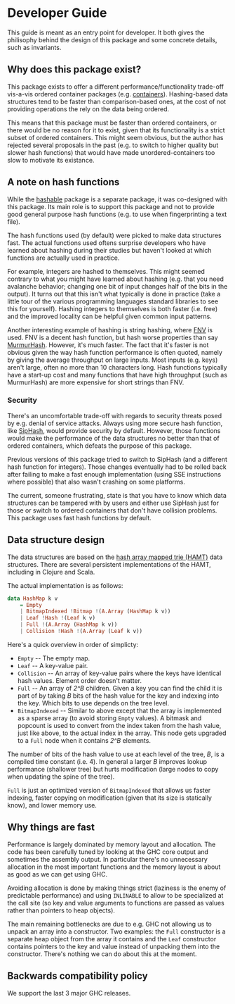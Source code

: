 # Developer Guide

This guide is meant as an entry point for developer. It both gives the
philisophy behind the design of this package and some concrete details, such as
invariants.

## Why does this package exist?

This package exists to offer a different performance/functionality
trade-off vis-a-vis ordered container packages
(e.g. [containers](http://hackage.haskell.org/package/containers)). Hashing-based
data structures tend to be faster than comparison-based ones, at the cost of not
providing operations the rely on the data being ordered.

This means that this package must be faster than ordered containers, or there
would be no reason for it to exist, given that its functionality is a strict
subset of ordered containers. This might seem obvious, but the author has
rejected several proposals in the past (e.g. to switch to higher quality but
slower hash functions) that would have made unordered-containers too slow to
motivate its existance.

## A note on hash functions

While the [hashable](http://hackage.haskell.org/package/hashable) package is a
separate package, it was co-designed with this package. Its main role is to
support this package and not to provide good general purpose hash functions
(e.g. to use when fingerprinting a text file).

The hash functions used (by default) were picked to make data structures
fast. The actual functions used oftens surprise developers who have learned
about hashing during their studies but haven't looked at which functions are
actually used in practice.

For example, integers are hashed to themselves. This might seemed contrary to
what you might have learned about hashing (e.g. that you need avalanche
behavior; changing one bit of input changes half of the bits in the output). It
turns out that this isn't what typically is done in practice (take a little tour
of the various programming languages standard libraries to see this for
yourself). Hashing integers to themselves is both faster (i.e. free) and the
improved locality can be helpful given common input patterns.

Another interesting example of hashing is string hashing, where
[FNV](https://en.wikipedia.org/wiki/Fowler%E2%80%93Noll%E2%80%93Vo_hash_function)
is used. FNV is a decent hash function, but hash worse properties than say
[MurmurHash](https://en.wikipedia.org/wiki/MurmurHash). However, it's much
faster. The fact that it's faster is not obvious given the way hash function
performance is often quoted, namely by giving the average throughput on large
inputs. Most inputs (e.g. keys) aren't large, often no more than 10 characters
long. Hash functions typically have a start-up cost and many functions that have
high throughput (such as MurmurHash) are more expensive for short strings than
FNV.

### Security

There's an uncomfortable trade-off with regards to security threats posed by
e.g. denial of service attacks. Always using more secure hash function, like
[SipHash](https://en.wikipedia.org/wiki/SipHash), would provide security by
default. However, those functions would make the performance of the data
structures no better than that of ordered containers, which defeats the purpose
of this package.

Previous versions of this package tried to switch to SipHash (and a different
hash function for integers). Those changes eventually had to be rolled back
after failing to make a fast enough implementation (using SSE instructions where
possible) that also wasn't crashing on some platforms.

The current, someone frustrating, state is that you have to know which data
structures can be tampered with by users and either use SipHash just for those
or switch to ordered containers that don't have collision problems. This package
uses fast hash functions by default.

## Data structure design

The data structures are based on the
[hash array mapped trie (HAMT)](https://en.wikipedia.org/wiki/Hash_array_mapped_trie)
data structures. There are several persistent implementations of the HAMT,
including in Clojure and Scala.

The actual implementation is as follows:

``` haskell
data HashMap k v
    = Empty
    | BitmapIndexed !Bitmap !(A.Array (HashMap k v))
    | Leaf !Hash !(Leaf k v)
    | Full !(A.Array (HashMap k v))
    | Collision !Hash !(A.Array (Leaf k v))
```

Here's a quick overview in order of simplicty:

 * `Empty` -- The empty map.
 * `Leaf` -- A key-value pair.
 * `Collision` -- An array of key-value pairs where the keys have identical hash
   values. Element order doesn't matter.
 * `Full` -- An array of *2^B* children. Given a key you can find the child it
   is part of by taking *B* bits of the hash value for the key and indexing into
   the key. Which bits to use depends on the tree level.
 * `BitmapIndexed` -- Similar to above except that the array is implemented as a
   sparse array (to avoid storing `Empty` values). A bitmask and popcount is
   used to convert from the index taken from the hash value, just like above, to
   the actual index in the array. This node gets upgraded to a `Full` node when
   it contains *2^B* elements.

The number of bits of the hash value to use at each level of the tree, *B*, is a
compiled time constant (i.e. 4). In general a larger *B* improves lookup
performance (shallower tree) but hurts modification (large nodes to copy when
updating the spine of the tree).

`Full` is just an optimized version of `BitmapIndexed` that allows us faster
indexing, faster copying on modification (given that its size is statically
know), and lower memory use.

## Why things are fast

Performance is largely dominated by memory layout and allocation. The code has
been carefully tuned by looking at the GHC core output and sometimes the
assembly output. In particular there's no unnecessary allocation in the most
important functions and the memory layout is about as good as we can get using
GHC.

Avoiding allocation is done by making things strict (laziness is the enemy of
predictable performance) and using `INLINABLE` to allow to be specialized at the
call site (so key and value arguments to functions are passed as values rather
than pointers to heap objects).

The main remaining bottlenecks are due to e.g. GHC not allowing us to unpack an
array into a constructor. Two examples: the `Full` constructor is a separate
heap object from the array it contains and the `Leaf` constructor contains
pointers to the key and value instead of unpacking them into the
constructor. There's nothing we can do about this at the moment.

## Backwards compatibility policy

We support the last 3 major GHC releases.
